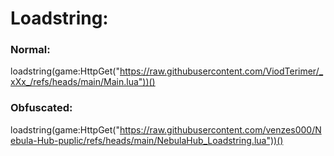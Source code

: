 # Loadstring:
### Normal:
loadstring(game:HttpGet("https://raw.githubusercontent.com/ViodTerimer/_xXx_/refs/heads/main/Main.lua"))()

### Obfuscated:
loadstring(game:HttpGet("https://raw.githubusercontent.com/venzes000/Nebula-Hub-puplic/refs/heads/main/NebulaHub_Loadstring.lua"))()
